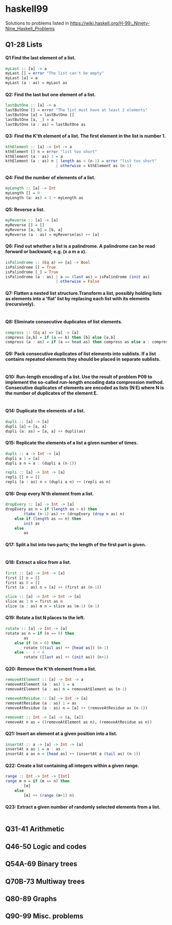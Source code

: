 # haskell99

Solutions to problems listed in https://wiki.haskell.org/H-99:_Ninety-Nine_Haskell_Problems

## Q1-28 Lists

#### Q1 Find the last element of a list.

```haskell
myLast :: [a] -> a
myLast [] = error "The list can't be empty"
myLast [a] = a
myLast (a : as) = myLast as
```

#### Q2: Find the last but one element of a list.

```haskell
lastButOne :: [a] -> a
lastButOne [] = error "The list must have at least 2 elements"
lastButOne [a] = lastButOne []
lastButOne [a, _] = a
lastButOne (a : as) = lastButOne as
```

#### Q3: Find the K'th element of a list. The first element in the list is number 1.

```haskell
kthElement :: [a] -> Int -> a
kthElement [] n = error "list too short"
kthElement (a : as) 1 = a
kthElement (a : as) n | length as < (n-1) = error "list too short"
                      | otherwise = kthElement as (n-1)
```

#### Q4: Find the number of elements of a list.

```haskell
myLength :: [a] -> Int
myLength [] = 0
myLength (a: as) = 1 + myLength as
```

#### Q5: Reverse a list.

```haskell
myReverse :: [a] -> [a]
myReverse [] = []
myReverse [a, b] = [b, a]
myReverse (a : as) = myReverse(as) ++ [a]
```

#### Q6: Find out whether a list is a palindrome. A palindrome can be read forward or backward; e.g. (x a m a x).

```haskell
isPalindrome :: (Eq a) => [a] -> Bool
isPalindrome [] = True
isPalindrome [_] = True
isPalindrome (a : as) | a == (last as) = isPalindrome (init as)
                      | otherwise = False
```

#### Q7: Flatten a nested list structure.Transform a list, possibly holding lists as elements into a 'flat' list by replacing each list with its elements (recursively).

```haskell
```

#### Q8: Eliminate consecutive duplicates of list elements.

```haskell
compress :: (Eq a) => [a] -> [a]
compress [a,b] = if (a == b) then [b] else [a,b]
compress (a : as) = if (a == head as) then compress as else a : compress as
```

#### Q9: Pack consecutive duplicates of list elements into sublists. If a list contains repeated elements they should be placed in separate sublists.

```haskell
```

#### Q10: Run-length encoding of a list. Use the result of problem P09 to implement the so-called run-length encoding data compression method. Consecutive duplicates of elements are encoded as lists (N E) where N is the number of duplicates of the element E.

```haskell
```

#### Q14: Duplicate the elements of a list.

```haskell
dupli :: [a] -> [a]
dupli [a] = [a, a]
dupli (a: as) = [a, a] ++ dupli(as)
```

#### Q15: Replicate the elements of a list a given number of times.

```haskell
dupli :: a -> Int -> [a]
dupli a 1 = [a]
dupli a n = a : (dupli a (n-1))

repli :: [a] -> Int -> [a]
repli [] n = []
repli (a : as) n = (dupli a n) ++ (repli as n)
```

#### Q16: Drop every N'th element from a list.

```haskell
dropEvery :: [a] -> Int -> [a]
dropEvery as n = if (length as > n) then
        (take (n-1) as) ++ (dropEvery (drop n as) n)
    else if (length as == n) then
        init as
    else
        as
```

#### Q17: Split a list into two parts; the length of the first part is given.

```haskell
```

#### Q18:  Extract a slice from a list.

```haskell
first :: [a] -> Int -> [a]
first [] n = []
first as 0 = []
first (a : as) n = [a] ++ (first as (n-1))

slice :: [a] -> Int -> Int -> [a]
slice as 1 n = first as n
slice (a : as) m n = slice as (m-1) (n-1)
```

#### Q19: Rotate a list N places to the left.

```haskell
rotate :: [a] -> Int -> [a]
rotate as n = if (n == 0) then
        as
    else if (n > 0) then
        rotate ((tail as) ++ [head as]) (n-1)
    else -- n < 0
        rotate ([last as] ++ (init as)) (n+1)
```

#### Q20: Remove the K'th element from a list.

```haskell
removeAtElement :: [a] -> Int -> a
removeAtElement (a : as) 1 = a
removeAtElement (a : as) n = removeAtElement as (n-1)

removeAtResidue :: [a] -> Int -> [a]
removeAtResidue (a : as) 1 = as
removeAtResidue (a : as) n = [a] ++ (removeAtResidue as (n-1))

removeAt :: Int -> [a] -> (a, [a])
removeAt n as = ((removeAtElement as n), (removeAtResidue as n))
```

#### Q21: Insert an element at a given position into a list.

```haskell
insertAt :: a -> [a] -> Int -> [a]
insertAt a as 1 = a : as
insertAt a as n = [head as] ++ (insertAt a (tail as) (n-1))
```

#### Q22: Create a list containing all integers within a given range.

```haskell
range :: Int -> Int -> [Int]
range m n = if (m == n) then
        [m]
    else
        [m] ++ (range (m+1) n)
```

#### Q23: Extract a given number of randomly selected elements from a list.

```haskell
```






## Q31-41 Arithmetic

## Q46-50 Logic and codes

## Q54A-69 Binary trees

## Q70B-73 Multiway trees

## Q80-89 Graphs

## Q90-99 Misc. problems
